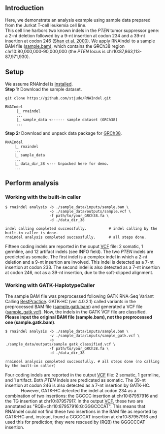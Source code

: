 ## Introduction
Here, we demonstrate an analysis example using sample data prepared from the Jurkat T-cell leukemia cell line.<br>
This cell line harbors two known indels in the *PTEN* tumor suppressor gene: a 2-nt deletion followed by a 9-nt insertion at codon 234 and a 39-nt insertion at codon 246 ([Shan et al. 2000](https://www.ncbi.nlm.nih.gov/pubmed/10958690)). 
We apply RNAIndel to a sample BAM file ([sample.bam](./inputs/sample.bam)), which contains the GRCh38 region chr10:80,000,000-90,000,000 (the *PTEN* locus is chr10:87,863,113-87,971,930). 

## Setup
We assume RNAIndel is [installed](../README.md#setup).<br>
**Step 1:** Download the sample dataset.
```
git clone https://github.com/stjude/RNAIndel.git 

RNAIndel
     |_ rnaindel
     ...
     |_ sample_data <------ sample dataset (GRCh38) 
     ...
```
**Step 2:**  Download and unpack data package for [GRCh38](http://ftp.stjude.org/pub/software/RNAIndel/data_dir_38.tar.gz).  
```
RNAIndel
    |_ rnaindel
    ...
    |_ sample_data
    ...
    |_ data_dir_38 <--- Unpacked here for demo. 
    ...
```

## Perform analysis

### Working with the built-in caller
```
$ rnaindel analysis -b ./sample_data/inputs/sample.bam \
                    -o ./sample_data/outputs/sample.vcf \
                    -f path/to/your_GRCh38.fa \
                    -d ./data_dir_38

indel calling completed successfully.          # indel calling by the built-in caller is done.
rnaindel analysis completed successfully.      # all steps done. 
```
Fifteen coding indels are reported in the ouput [VCF](./outputs/sample.vcf) file: 2 somatic, 1 germline, and 12 artifact indels (see INFO field).
The two *PTEN* indels are predicted as somatic. 
The first indel is a complex indel in which a 2-nt deletion and a 9-nt insertion 
are involved. This indel is detected as a 7-nt insertion at codon 233. 
The second indel is also detected as a 7-nt insertion at codon 246, not as a 39-nt insertion, due to the soft-clipped alignment. 

### Working with GATK-HaplotypeCaller 
The sample BAM file was preprocessed following GATK RNA-Seq Variant Calling 
[BestPractice](https://software.broadinstitute.org/gatk/documentation/article.php?id=3891). 
GATK-HC (ver 4.0.2.1) called variants in the preprocessed BAM file ([sample.gatk.bam](./inputs/sample.gatk.bam)) and 
generated a VCF file ([sample_gatk.vcf](./inputs/sample_gatk.vcf)). Now, the indels in the GATK VCF file are classified. 
**Please input the original BAM file (sample.bam), not the preprocessed one (sample.gatk.bam)**.

```
$ rnaindel analysis -b ./sample_data/inputs/sample.bam \
                    -v ./sample_data/inputs/sample_gatk.vcf \
                    -o ./sample_data/outputs/sample_gatk_classified.vcf \
                    -f path/to/your_GRCh38.fa \
                    -d ./data_dir_38

rnaindel analysis completed successfully. # all steps done (no calling by the built-in caller) 
```
Four coding indels are reported in the output [VCF](./outputs/sample_gatk_classified.vcf) file: 2 somatic, 1 germline, and 1 artifact. 
Both *PTEN* indels are predicated as somatic. The 39-nt insertion at codon 246 is also detected as a 7-nt insertion by GATK-HC.<br> 
&nbsp;&nbsp;&nbsp;&nbsp;&nbsp;&nbsp;&nbsp;&nbsp;&nbsp;&nbsp;&nbsp;&nbsp;
However, GATK-HC detected the indel at codon 234 as a combination of two insertions: 
the GGCCC insertion at chr10:87957916 and the TG insertion at chr10:87957917. In the output [VCF](./outputs/sample_gatk_classified.vcf), 
these two are annotated as "RQB=chr10:87957916:G:GGGCCCAT". This means that RNAIndel could not find these two insertions in the BAM 
file as reported by GATK-HC and, instead, found a GGCCCAT insertion at chr10:87957916 and used this for prediction; they were rescued by (RQB)
the GGGCCCAT insertion.  
